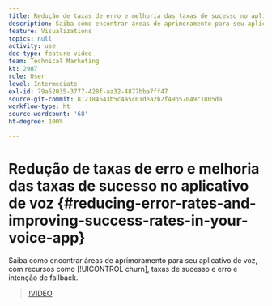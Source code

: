 ```yaml
---
title: Redução de taxas de erro e melhoria das taxas de sucesso no aplicativo de voz
description: Saiba como encontrar áreas de aprimoramento para seu aplicativo de voz, com recursos como churn, taxas de sucesso e erro e intenção de fallback.
feature: Visualizations
topics: null
activity: use
doc-type: feature video
team: Technical Marketing
kt: 2907
role: User
level: Intermediate
exl-id: 79a52035-3777-428f-aa32-4877bba7ff47
source-git-commit: 812184643b5c4a5c01dea2b2f49b57049c1805da
workflow-type: ht
source-wordcount: '68'
ht-degree: 100%

---
```


# Redução de taxas de erro e melhoria das taxas de sucesso no aplicativo de voz {#reducing-error-rates-and-improving-success-rates-in-your-voice-app}

Saiba como encontrar áreas de aprimoramento para seu aplicativo de voz, com recursos como [!UICONTROL churn], taxas de sucesso e erro e intenção de fallback.

>[!VIDEO](https://video.tv.adobe.com/v/27222/?quality=12&learn=on)
